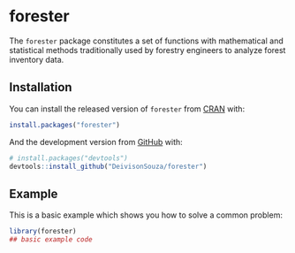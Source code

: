 
<!-- README.md is generated from README.Rmd. Please edit that file -->

# forester

<!-- badges: start -->

<!-- badges: end -->

The `forester` package constitutes a set of functions with mathematical
and statistical methods traditionally used by forestry engineers to
analyze forest inventory data.

## Installation

You can install the released version of `forester` from
[CRAN](https://CRAN.R-project.org) with:

``` r
install.packages("forester")
```

And the development version from [GitHub](https://github.com/) with:

``` r
# install.packages("devtools")
devtools::install_github("DeivisonSouza/forester")
```

## Example

This is a basic example which shows you how to solve a common problem:

``` r
library(forester)
## basic example code
```

